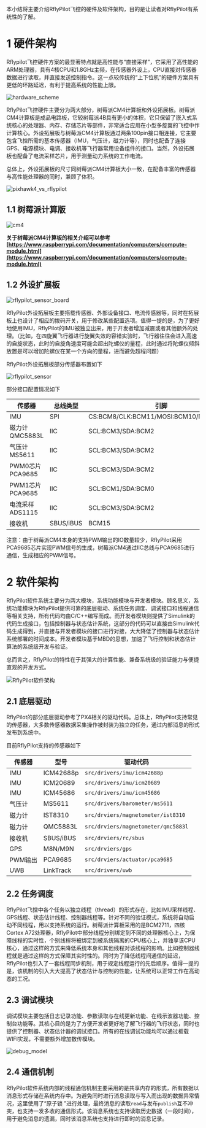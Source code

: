 本小结将主要介绍RflyPilot飞控的硬件及软件架构，目的是让读者对RflyPilot有系统性的了解。

# 1 硬件架构
Rflypilot飞控硬件方案的最显著特点就是高性能与“直接采样”，它采用了高性能的ARM处理器，具有4核CPU和1.8GHz主频，在传感器外设上，CPU直接对传感器数据进行读取，并直接发送控制指令。这一点较传统的“上下位机”的硬件方案具有更低的环路延迟，有利于提高系统的性能上限。

![hardware_scheme](img/rflypilot_hardware_scheme.jpg)

RflyPilot飞控硬件主要分为两大部分，树莓派CM4计算板和外设拓展板。树莓派CM4计算板是成品电路板，它较树莓派4B具有更小的体积，它只保留了嵌入式系统核心的处理器、内存、存储芯片等部件，非常适合应用在小型多旋翼的飞控中作计算核心。外设拓展板与树莓派CM4计算板通过两条100pin接口相连接，它主要包含飞控所需的基本传感器（IMU，气压计，磁力计等），同时也配备了连接GPS、电源模块、电调、接收机等飞行器常用设备组件的接口。当然，外设拓展板也配备了电流采样芯片，用于测量动力系统的工作电流。

总体上，外设拓展板的尺寸同树莓派CM4计算板大小一致，在配备丰富的传感器与高性能处理器的同时，兼顾了体积。

![pixhawk4_vs_rflypilot](img/rflypilot_vs_pixhawk4.jpg)


## 1.1 树莓派计算版

![cm4](img/cm4.jpg)

**关于树莓派CM4计算板的相关介绍可以参考[https://www.raspberrypi.com/documentation/computers/compute-module.html](https://www.raspberrypi.com/documentation/computers/compute-module.html)**

## 1.2 外设扩展板

![rflypilot_sensor_board](img/rflypilot_sensor_board.jpg)

RflyPilot外设拓展板主要搭载传感器、外部设备接口、电流传感器等，同时在拓展板上也设计了相应的拨码开关，用于修改某些配置选项。值得一提的是，为了更好地使用IMU，RflyPilot的IMU被独立出来，用于开发者增加减震或者其他额外的处理。（比如，在四旋翼飞行器进行旋翼失效的容错实验时，飞行器往往会进入高速的自旋状态，此时的自旋角速度可能会超出陀螺仪的量程，此时通过将陀螺仪倾斜放置是可以增加陀螺仪在某一个方向的量程，进而避免超程问题）


RflyPilot外设拓展板部分传感器布置如下

![rflypilot_sensor](img/rflypilot_hardware.jpg)

部分接口配置情况如下



|传感器|总线类型|引脚|
|----|----|----|
|IMU|SPI|CS:BCM8/CLK:BCM11/MOSI:BCM10/MISO:BCM9|
|磁力计QMC5883L|IIC|SCL:BCM3/SDA:BCM2|
|气压计MS5611|IIC|SCL:BCM3/SDA:BCM2|
|PWM0芯片PCA9685|IIC|SCL:BCM3/SDA:BCM2|
|PWM1芯片PCA9685|IIC|SCL:BCM1/SDA:BCM0|
|电流采样ADS1115|IIC|SCL:BCM3/SDA:BCM2|
|接收机|SBUS/iBUS|BCM15|

注意：由于树莓派CM4本身的支持PWM输出的IO数量较少，RflyPilot采用PCA9685芯片实现PWM信号的生成，树莓派CM4通过IIC总线与PCA9685进行通信，生成相应的PWM信号。
# 2 软件架构
RflyPilot软件系统主要分为两大模块，系统功能模块与开发者模块。顾名思义，系统功能模块为RflyPilot提供可靠的底层驱动、系统任务调度、调试接口和线程通信等相关支持，所有代码均由C/C++编写而成。而开发者模块则提供了Simulink的代码生成接口，包括控制器与状态估计系统，这部分的代码可以直接由Simulink代码生成得到，并直接与开发者模块的接口进行对接，大大降低了控制器与状态估计系统部署的时间成本。开发者模块基于MBD的思想，加速了飞行控制和状态估计算法的系统级开发与验证。

总而言之，RflyPilot的特性在于其强大的计算性能、兼备系统级的验证能力与便捷直观的开发方式。

![RflyPilot软件架构](img/1-1.png)


## 2.1 底层驱动
RflyPilot的部分底层驱动参考了PX4相关的驱动代码。总体上，RflyPilot支持常见的传感器，大多数传感器数据采集操作被封装为独立的任务，通过内部消息的形式发布到系统中。

目前RflyPilot支持的传感器如下

|传感器|型号|驱动代码|
|----|----|----|
|IMU|ICM42688p|``src/drivers/imu/icm42688p``|
|IMU|ICM20689|``src/drivers/imu/icm20689``|
|IMU|ICM45686|``src/drivers/imu/icm45686``|
|气压计|MS5611|``src/drivers/barometer/ms5611``|
|磁力计|IST8310|``src/drviers/magnetometer/ist8310``|
|磁力计|QMC5883L|``src/drviers/magnetometer/qmc5883l``|
|接收机|SBUS/iBUS|``src/drviers/rc/sbus``|
|GPS|M8N/M9N|``src/drviers/gps``|
|PWM输出|PCA9685|``src/drviers/actuator/pca9685``|
|UWB|LinkTrack|``src/drivers/uwb``|

## 2.2 任务调度
RflyPilot飞控中各个任务以独立线程（thread）的形式存在，比如IMU采样线程、GPS线程、状态估计线程、控制器线程等。针对不同的验证模式，系统将自动启动不同线程，用以支持系统的运行。树莓派计算板采用的是BCM2711，四核Cortex A72处理器，RflyPilot中部分线程分别绑定到不同的处理器核心上，为保障线程的实时性，个别线程将被绑定到被系统隔离的CPU核心上，并独享该CPU核心，通过这样的方式来降低系统本身和其他线程对该线程的影响。比如控制器线程就是通过这样的方式保障其实时性的。同时为了降低线程间通信的延迟，RflyPilot也引入了一套线程同步机制，用于规定线程运行的先后顺序。值得一提的是，该机制的引入大大提高了状态估计与控制的性能，让系统可以正常工作在高动态的工况。


## 2.3 调试模块
调试模块主要包括日志记录功能、参数读取与在线更新功能、在线示波器功能、控制台功能等。其核心目的是为了方便开发者更好地了解飞行器的飞行状态，同时也提供了控制器、状态估计器的调试接口。所有的在线调试功能均可以通过板载WIFI实现，不需要额外增加数传模块。

![debug_model](img/debug_model.jpg)

## 2.4 通信机制

RflyPilot软件系统内部的线程通信机制主要采用的是共享内存的形式，所有数据以消息形式存储在系统内存中。为避免同时进行消息读取与写入而出现的数据异常情况，这里使用了“原子锁
”进行处理，最终消息的读取``read``与发布``publish``互不冲突，也支持一发多收的通信形式。该消息系统也支持读取历史数据（一段时间），用于避免消息的遗漏，同时该消息系统也支持进行即时的消息记录。




